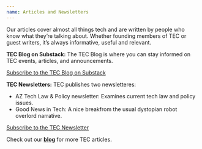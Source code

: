 ```yaml
---
name: Articles and Newsletters
---
```


Our articles cover almost all things tech and are written by people who know what they’re talking about. Whether founding members of TEC or guest writers, it’s always informative, useful and relevant.

**TEC Blog on Substack:** The TEC Blog is where you can stay informed on TEC events, articles, and announcements.

<a href="https://techedcollab.substack.com/" class="tec-button">Subscribe to the TEC Blog on Substack</a>

**TEC Newsletters:** TEC publishes two newsletteres:
- AZ Tech Law & Policy newsletter: Examines current tech law and policy issues.
- Good News in Tech: A nice breakfrom the usual dystopian robot overlord narrative.

<a href="https://eepurl.com/iwKXEA" class="tec-button">Subscribe to the TEC Newsletter</a>

Check out our **[blog](/blog.html)** for more TEC articles.
